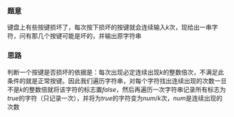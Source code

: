 ### 题意
键盘上有些按键损坏了，每次按下损坏的按键就会连续输入$k$次，现给出一串字符，问有那几个按键可能是坏的，并输出原字符串

### 思路
判断一个按键是否损坏的依据是：每次出现必定连续出现$k$的整数倍次，不满足此条件的就是正常按键。因此我们遍历字符串，对每个字符找出连续出现的次数一旦不是$k$的整数倍就将该字符的标志置$false$，然后再遍历一次字符串记录所有标志为$true$的字符（只记录一次），并将为$true$的字符变为$num / k$次，$num$是连续出现的次数